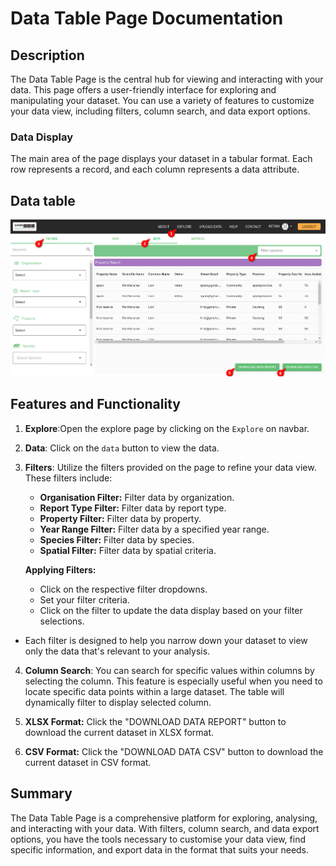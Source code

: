 # Data Table Page Documentation

## Description
The Data Table Page is the central hub for viewing and interacting with your data. This page offers a user-friendly interface for exploring and manipulating your dataset. You can use a variety of features to customize your data view, including filters, column search, and data export options.

### Data Display
The main area of the page displays your dataset in a tabular format. Each row represents a record, and each column represents a data attribute.

## Data table
![Data table](./img/reports.png)


## Features and Functionality


1. **Explore**:Open the explore page by clicking on the `Explore` on navbar.
2. **Data**: Click on the `data` button to view the data.
3. **Filters**: Utilize the filters provided on the page to refine your data view. These filters include:
    - **Organisation Filter:** Filter data by organization.
    - **Report Type Filter:** Filter data by report type.
    - **Property Filter:** Filter data by property.
    - **Year Range Filter:** Filter data by a specified year range.
    - **Species Filter:** Filter data by species.
    - **Spatial Filter:** Filter data by spatial criteria.

    **Applying Filters:**
    - Click on the respective filter dropdowns.
    - Set your filter criteria.
    - Click on the filter to update the data display based on your filter selections.
- Each filter is designed to help you narrow down your dataset to view only the data that's relevant to your analysis.


4. **Column Search**: You can search for specific values within columns by selecting the column. This feature is especially useful when you need to locate specific data points within a large dataset. The table will dynamically filter to display selected column.

5. **XLSX Format:** Click the "DOWNLOAD DATA REPORT" button to download the current dataset in XLSX format.
6. **CSV Format:** Click the "DOWNLOAD DATA CSV" button to download the current dataset in CSV format.


## Summary
The Data Table Page is a comprehensive platform for exploring, analysing, and interacting with your data. With filters, column search, and data export options, you have the tools necessary to customise your data view, find specific information, and export data in the format that suits your needs.
